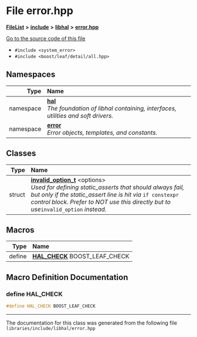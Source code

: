 

# File error.hpp



[**FileList**](files.md) **>** [**include**](dir_cba0faac6e93618a6e2539705915bd70.md) **>** [**libhal**](dir_c21661262b37aa135a14febc024e67d7.md) **>** [**error.hpp**](error_8hpp.md)

[Go to the source code of this file](error_8hpp_source.md)



* `#include <system_error>`
* `#include <boost/leaf/detail/all.hpp>`













## Namespaces

| Type | Name |
| ---: | :--- |
| namespace | [**hal**](namespacehal.md) <br>_The foundation of libhal containing, interfaces, utilities and soft drivers._  |
| namespace | [**error**](namespacehal_1_1error.md) <br>_Error objects, templates, and constants._  |


## Classes

| Type | Name |
| ---: | :--- |
| struct | [**invalid\_option\_t**](structhal_1_1error_1_1invalid__option__t.md) &lt;options&gt;<br>_Used for defining static\_asserts that should always fail, but only if the static\_assert line is hit via_ `if constexpr` _control block. Prefer to NOT use this directly but to use_`invalid_option` _instead._ |

















































## Macros

| Type | Name |
| ---: | :--- |
| define  | [**HAL\_CHECK**](error_8hpp.md#define-hal_check)  BOOST\_LEAF\_CHECK<br> |

## Macro Definition Documentation





### define HAL\_CHECK 

```C++
#define HAL_CHECK BOOST_LEAF_CHECK
```




------------------------------
The documentation for this class was generated from the following file `libraries/include/libhal/error.hpp`

